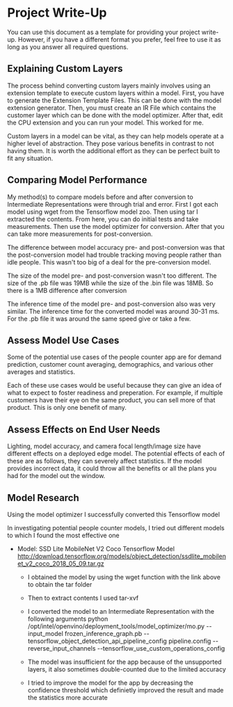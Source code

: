 # Project Write-Up

You can use this document as a template for providing your project write-up. However, if you
have a different format you prefer, feel free to use it as long as you answer all required
questions.

## Explaining Custom Layers

The process behind converting custom layers mainly involves using an extension template to execute custom layers within a model. First, you have to generate the Extension Template Files. This can be done with the model extension generator. Then, you must create an IR File which contains the customer layer which can be done with the model optimizer. After that, edit the CPU extension and you can run your model. This worked for me.

Custom layers in a model can be vital, as they can help models operate at a higher level of abstraction. They pose various benefits in contrast to not having them. It is worth the additional effort as they can be perfect built to fit any situation.

## Comparing Model Performance

My method(s) to compare models before and after conversion to Intermediate Representations were through trial and error. First I got each model using wget from the Tensorflow model zoo. Then using tar I extracted the contents. From here, you can do initial tests and take measurements. Then use the model optimizer for conversion. After that you can take more measurements for post-conversion. 

The difference between model accuracy pre- and post-conversion was that the post-conversion model had trouble tracking moving people rather than idle people. This wasn't too big of a deal for the pre-conversion model.

The size of the model pre- and post-conversion wasn't too different. The size of the .pb file was 19MB while the size of the .bin file was 18MB. So there is a 1MB difference after conversion

The inference time of the model pre- and post-conversion also was very similar. The inference time for the converted model was around 30-31 ms. For the .pb file it was around the same speed give or take a few. 

## Assess Model Use Cases

Some of the potential use cases of the people counter app are for demand prediction, customer count averaging, demographics, and various other averages and statistics.

Each of these use cases would be useful because they can give an idea of what to expect to foster readiness and preperation. For example, if multiple customers have their eye on the same product, you can sell more of that product. This is only one benefit of many.

## Assess Effects on End User Needs

Lighting, model accuracy, and camera focal length/image size have different effects on a
deployed edge model. The potential effects of each of these are as follows, they can severely affect statistics. If the model provides incorrect data, it could throw all the benefits or all the plans you had for the model out the window. 
## Model Research

Using the model optimizer I successfully converted this Tensorflow model

In investigating potential people counter models, I tried out different models to which I found the most effective one



- Model: SSD Lite MobileNet V2 Coco Tensorflow Model  http://download.tensorflow.org/models/object_detection/ssdlite_mobilenet_v2_coco_2018_05_09.tar.gz 
  - I obtained the model by using the wget function with the link above to obtain the tar folder
  
  - Then to extract contents I used tar-xvf
  
  - I converted the model to an Intermediate Representation with the following arguments python /opt/intel/openvino/deployment_tools/model_optimizer/mo.py --input_model frozen_inference_graph.pb --tensorflow_object_detection_api_pipeline_config pipeline.config --reverse_input_channels --tensorflow_use_custom_operations_config
  
  - The model was insufficient for the app because of the unsupported layers, it also sometimes double-counted due to the limited accuracy
  
  - I tried to improve the model for the app by decreasing the confidence threshold which definietly improved the result and made the statistics more accurate
  
